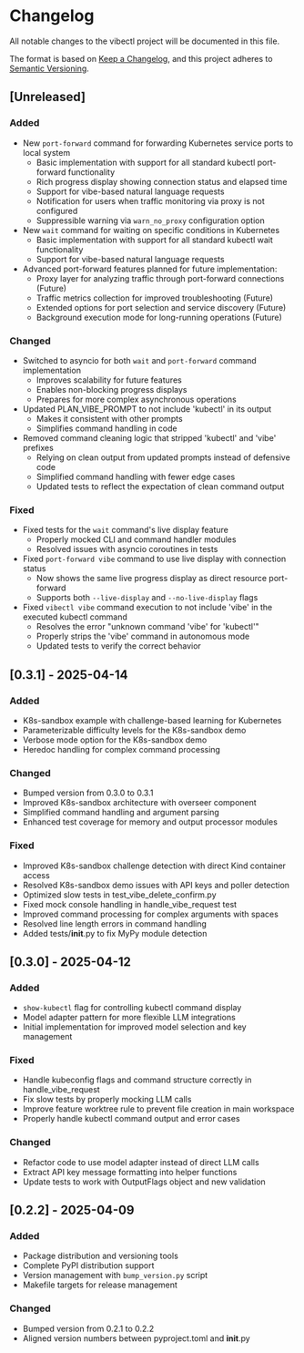 # Changelog

All notable changes to the vibectl project will be documented in this file.

The format is based on [Keep a Changelog](https://keepachangelog.com/en/1.0.0/),
and this project adheres to [Semantic Versioning](https://semver.org/spec/v2.0.0.html).

## [Unreleased]

### Added
- New `port-forward` command for forwarding Kubernetes service ports to local system
  - Basic implementation with support for all standard kubectl port-forward functionality
  - Rich progress display showing connection status and elapsed time
  - Support for vibe-based natural language requests
  - Notification for users when traffic monitoring via proxy is not configured
  - Suppressible warning via `warn_no_proxy` configuration option
- New `wait` command for waiting on specific conditions in Kubernetes
  - Basic implementation with support for all standard kubectl wait functionality
  - Support for vibe-based natural language requests
- Advanced port-forward features planned for future implementation:
  - Proxy layer for analyzing traffic through port-forward connections (Future)
  - Traffic metrics collection for improved troubleshooting (Future)
  - Extended options for port selection and service discovery (Future)
  - Background execution mode for long-running operations (Future)

### Changed
- Switched to asyncio for both `wait` and `port-forward` command implementation
  - Improves scalability for future features
  - Enables non-blocking progress displays
  - Prepares for more complex asynchronous operations
- Updated PLAN_VIBE_PROMPT to not include 'kubectl' in its output
  - Makes it consistent with other prompts
  - Simplifies command handling in code
- Removed command cleaning logic that stripped 'kubectl' and 'vibe' prefixes
  - Relying on clean output from updated prompts instead of defensive code
  - Simplified command handling with fewer edge cases
  - Updated tests to reflect the expectation of clean command output

### Fixed
- Fixed tests for the `wait` command's live display feature
  - Properly mocked CLI and command handler modules
  - Resolved issues with asyncio coroutines in tests
- Fixed `port-forward vibe` command to use live display with connection status
  - Now shows the same live progress display as direct resource port-forward
  - Supports both `--live-display` and `--no-live-display` flags
- Fixed `vibectl vibe` command execution to not include 'vibe' in the executed kubectl command
  - Resolves the error "unknown command 'vibe' for 'kubectl'"
  - Properly strips the 'vibe' command in autonomous mode
  - Updated tests to verify the correct behavior

## [0.3.1] - 2025-04-14

### Added
- K8s-sandbox example with challenge-based learning for Kubernetes
- Parameterizable difficulty levels for the K8s-sandbox demo
- Verbose mode option for the K8s-sandbox demo
- Heredoc handling for complex command processing

### Changed
- Bumped version from 0.3.0 to 0.3.1
- Improved K8s-sandbox architecture with overseer component
- Simplified command handling and argument parsing
- Enhanced test coverage for memory and output processor modules

### Fixed
- Improved K8s-sandbox challenge detection with direct Kind container access
- Resolved K8s-sandbox demo issues with API keys and poller detection
- Optimized slow tests in test_vibe_delete_confirm.py
- Fixed mock console handling in handle_vibe_request test
- Improved command processing for complex arguments with spaces
- Resolved line length errors in command handling
- Added tests/__init__.py to fix MyPy module detection

## [0.3.0] - 2025-04-12

### Added
- `show-kubectl` flag for controlling kubectl command display
- Model adapter pattern for more flexible LLM integrations
- Initial implementation for improved model selection and key management

### Fixed
- Handle kubeconfig flags and command structure correctly in handle_vibe_request
- Fix slow tests by properly mocking LLM calls
- Improve feature worktree rule to prevent file creation in main workspace
- Properly handle kubectl command output and error cases

### Changed
- Refactor code to use model adapter instead of direct LLM calls
- Extract API key message formatting into helper functions
- Update tests to work with OutputFlags object and new validation

## [0.2.2] - 2025-04-09

### Added
- Package distribution and versioning tools
- Complete PyPI distribution support
- Version management with `bump_version.py` script
- Makefile targets for release management

### Changed
- Bumped version from 0.2.1 to 0.2.2
- Aligned version numbers between pyproject.toml and __init__.py
